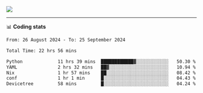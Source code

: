 <picture>
  <source
  srcset="https://github-readme-stats.vercel.app/api?username=sant0s12&show_icons=true&theme=dark"
  media="(prefers-color-scheme: dark)"
  />
  <source
  srcset="https://github-readme-stats.vercel.app/api?username=sant0s12&show_icons=true"
  media="(prefers-color-scheme: light)"
  />
  <img src="https://github-readme-stats.vercel.app/api?username=sant0s12&show_icons=true" />
</picture>

---

📊 **Coding stats**

<!--START_SECTION:waka-->

```txt
From: 26 August 2024 - To: 25 September 2024

Total Time: 22 hrs 56 mins

Python             11 hrs 39 mins  ████████████▓░░░░░░░░░░░░   50.30 %
YAML               2 hrs 32 mins   ██▓░░░░░░░░░░░░░░░░░░░░░░   10.94 %
Nix                1 hr 57 mins    ██░░░░░░░░░░░░░░░░░░░░░░░   08.42 %
conf               1 hr 1 min      █░░░░░░░░░░░░░░░░░░░░░░░░   04.43 %
Devicetree         58 mins         █░░░░░░░░░░░░░░░░░░░░░░░░   04.24 %
```

<!--END_SECTION:waka-->
